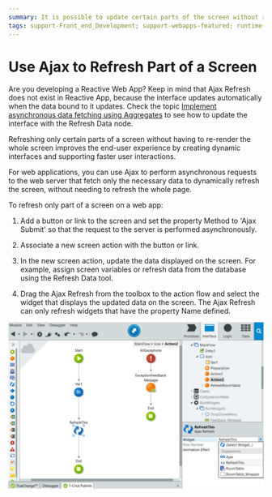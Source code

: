 ```yaml
---
summary: It is possible to update certain parts of the screen without reloading the whole screen, thus improving the end-user experience.
tags: support-Front_end_Development; support-webapps-featured; runtime-traditionalweb
---
```


# Use Ajax to Refresh Part of a Screen

<div class="info" markdown="1">

Are you developing a Reactive Web App? Keep in mind that Ajax Refresh does not exist in Reactive App, because the interface updates automatically when the data bound to it updates. Check the topic [Implement asynchronous data fetching using Aggregates](../data/query/async-fetch-aggregates.md) to see how to update the interface with the Refresh Data node.

</div>

Refreshing only certain parts of a screen without having to re-render the whole screen improves the end-user experience by creating dynamic interfaces and supporting faster user interactions.

For web applications, you can use Ajax to perform asynchronous requests to the web server that fetch only the necessary data to dynamically refresh the screen, without needing to refresh the whole page.

To refresh only part of a screen on a web app:

1. Add a button or link to the screen and set the property Method to 'Ajax Submit' so that the request to the server is performed asynchronously. 

2. Associate a new screen action with the button or link. 

3. In the new screen action, update the data displayed on the screen. For example, assign screen variables or refresh data from the database using the Refresh Data tool. 

4. Drag the Ajax Refresh from the toolbox to the action flow and select the widget that displays the updated data on the screen. The Ajax Refresh can only refresh widgets that have the property Name defined. 

![](images/screen-partial-refresh-flow.png?width=750)
